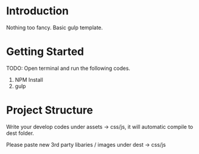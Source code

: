 # Introduction 
Nothing too fancy. 
Basic gulp template. 

# Getting Started
TODO: Open terminal and run the following codes.
1.	NPM Install
2.	gulp

# Project Structure
Write your develop codes under assets -> css/js, it will automatic compile to dest folder.

Please paste new 3rd party libaries / images under dest -> css/js
